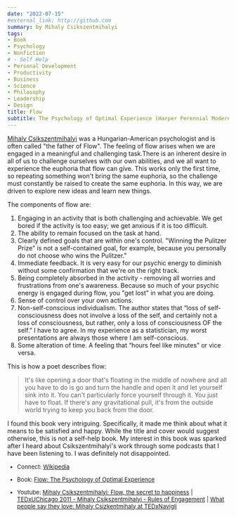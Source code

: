 ```yaml
---
date: "2022-07-15"
#external_link: http://github.com
summary: by Mihaly Csikszentmihalyi
tags:
- Book
- Psychology
- Nonfiction
# - Self Help
- Personal Development
- Productivity
- Business
- Science
- Philosophy
- Leadership
- Design
title: Flow
subtitle: The Psychology of Optimal Experience (Harper Perennial Modern Classics) 
---
```




[Mihaly Csikszentmihalyi](https://en.wikipedia.org/wiki/Mihaly_Csikszentmihalyi) was a Hungarian-American psychologist and is often called "the father of Flow". The feeling of flow arises when we are engaged in a meaningful and challenging task.There is an inherent desire in all of us to challenge ourselves with our own abilities, and we all want to experience the euphoria that flow can give. This works only the first time, so repeating something won't bring the same euphoria, so the challenge must constantly be raised to create the same euphoria. In this way, we are driven to explore new ideas and learn new things. 


The components of flow are:
  1. Engaging in an activity that is both challenging and achievable. We get bored if the activity is too easy; we get anxious if it is too difficult.
  2. The ability to remain focused on the task at hand.
  3. Clearly defined goals that are within one's control. "Winning the Pulitzer Prize" is not a self-contained goal, for example, because you personally do not choose who wins the Pulitzer."
  4. Immediate feedback. It is very easy for our psychic energy to diminish without some confirmation that we're on the right track. 
  5. Being completely absorbed in the activity - removing all worries and frustrations from one's awareness. Because so much of your psychic energy is engaged during flow, you "get lost" in what you are doing.
  6. Sense of control over your own actions.
  7. Non-self-conscious individualism. The author states that “loss of self-consciousness does not involve a loss of the self, and certainly not a loss of consciousness, but rather, only a loss of consciousness OF the self.” I have to agree. In my experience as a statistician, my worst presentations are always those where I am self-conscious. 
  8. Some alteration of time. A feeling that “hours feel like minutes” or vice versa.

This is how a poet describes flow: 
> It's like opening a door that's floating in the middle of nowhere and all you have to do is go and turn the handle and open it and let yourself sink into it. You can't particularly force yourself through it. You just have to float. If there's any gravitational pull, it's from the outside world trying to keep you back from the door.

I found this book very intriguing. Specifically, it made me think about what it means to be satisfied and happy. While the title and cover would suggest otherwise, this is not a self-help book. My interest in this book was sparked after I heard about Csikszentmihalyi's work through some podcasts that I have been listening to. I was definitely not disappointed.




<font size="2">

-   Connect: [Wikipedia](https://en.wikipedia.org/wiki/Mihaly_Csikszentmihalyi) 

-   Book: [Flow: The Psychology of Optimal Experience](https://www.amazon.com/Flow-Psychology-Experience-Perennial-Classics/dp/0061339202) 

-   Youtube: 
[Mihaly Csikszentmihalyi: Flow, the secret to happiness](https://www.youtube.com/watch?v=fXIeFJCqsPs) \| [TEDxUChicago 2011 - Mihaly Csikszentmihalyi - Rules of Engagement](https://www.youtube.com/watch?v=7e1xU0-h9Y8) \| [What people say they love: Mihaly Csizkentmihaly at TEDxNavigli](https://www.youtube.com/watch?v=7D3uWTue2SA) 

</font>


